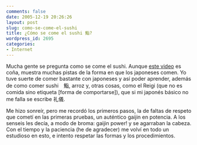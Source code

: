 ```yaml
---
comments: false
date: 2005-12-19 20:26:26
layout: post
slug: como-se-come-el-sushi
title: ¿Cómo se come el sushi 鮨?
wordpress_id: 2695
categories:
- Internet
---
```


Mucha gente se pregunta como se come el sushi. Aunque [este video](http://video.google.com/videoplay?docid=6905089586228877019&q=sushi&pr=goog-sl) es coña, muestra muchas pistas de la forma en que los japoneses comen. Yo tuve suerte de comer bastante con japoneses y así poder aprender, además de como comer sushi　鮨, arroz y, otras cosas, como el Reigi (que no es comida sino etiqueta [forma de comportarse]), que si mi japonés básico no me falla se escribe 礼儀.





Me hizo sonreír, pero me recordó los primeros pasos, la de faltas de respeto que cometí en las primeras pruebas, un auténtico gaijin en potencia. A los senseis les decía, a modo de broma: gaijin power! y se agarraban la cabeza. Con el tiempo y la paciencia (he de agradecer) me volví en todo un estudioso en esto, e intento respetar las formas y los procedimientos.
